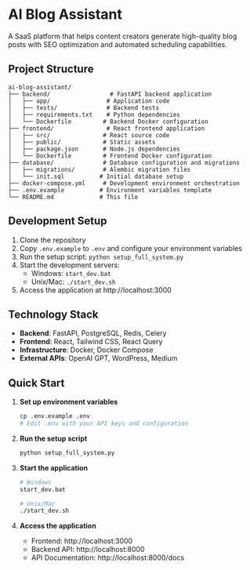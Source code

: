# AI Blog Assistant

A SaaS platform that helps content creators generate high-quality blog posts with SEO optimization and automated scheduling capabilities.

## Project Structure

```
ai-blog-assistant/
├── backend/                 # FastAPI backend application
│   ├── app/                # Application code
│   ├── tests/              # Backend tests
│   ├── requirements.txt    # Python dependencies
│   └── Dockerfile         # Backend Docker configuration
├── frontend/               # React frontend application
│   ├── src/               # React source code
│   ├── public/            # Static assets
│   ├── package.json       # Node.js dependencies
│   └── Dockerfile         # Frontend Docker configuration
├── database/              # Database configuration and migrations
│   ├── migrations/        # Alembic migration files
│   └── init.sql          # Initial database setup
├── docker-compose.yml     # Development environment orchestration
├── .env.example          # Environment variables template
└── README.md             # This file
```

## Development Setup

1. Clone the repository
2. Copy `.env.example` to `.env` and configure your environment variables
3. Run the setup script: `python setup_full_system.py`
4. Start the development servers:
   - Windows: `start_dev.bat`
   - Unix/Mac: `./start_dev.sh`
5. Access the application at http://localhost:3000

## Technology Stack

- **Backend**: FastAPI, PostgreSQL, Redis, Celery
- **Frontend**: React, Tailwind CSS, React Query
- **Infrastructure**: Docker, Docker Compose
- **External APIs**: OpenAI GPT, WordPress, Medium

## Quick Start

1. **Set up environment variables**
   ```bash
   cp .env.example .env
   # Edit .env with your API keys and configuration
   ```

2. **Run the setup script**
   ```bash
   python setup_full_system.py
   ```

3. **Start the application**
   ```bash
   # Windows
   start_dev.bat
   
   # Unix/Mac
   ./start_dev.sh
   ```

4. **Access the application**
   - Frontend: http://localhost:3000
   - Backend API: http://localhost:8000
   - API Documentation: http://localhost:8000/docs